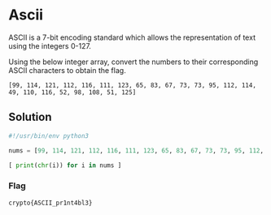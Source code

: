 # Ascii

ASCII is a 7-bit encoding standard which allows the representation of text using the integers 0-127.

Using the below integer array, convert the numbers to their corresponding ASCII characters to obtain the flag.

`[99, 114, 121, 112, 116, 111, 123, 65, 83, 67, 73, 73, 95, 112, 114, 49, 110, 116, 52, 98, 108, 51, 125] `

## Solution

```py
#!/usr/bin/env python3

nums = [99, 114, 121, 112, 116, 111, 123, 65, 83, 67, 73, 73, 95, 112, 114, 49, 110, 116, 52, 98, 108, 51, 125]

[ print(chr(i)) for i in nums ]
```

### Flag

`crypto{ASCII_pr1nt4bl3}`
